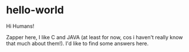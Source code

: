 # hello-world

Hi Humans!

Zapper here, I like C and JAVA (at least for now, cos i haven't really know that much about them!).
I'd like to find some answers here.
